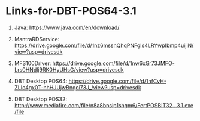 # Links-for-DBT-POS64-3.1

1. Java: https://www.java.com/en/download/

2. MantraRDService: https://drive.google.com/file/d/1nz6mssnQhqPNFgIs4LRYwpIbmp4uijiN/view?usp=drivesdk

3. MFS100Driver: https://drive.google.com/file/d/1nw6xGr73JMFO-Lrs0HNdlj9RK0HyUHsG/view?usp=drivesdk

4. DBT Desktop POS64: https://drive.google.com/file/d/1nfCvH-ZLIc4gx0T-nhHJUjwBnqoi73J_/view?usp=drivesdk

5. DBT Desktop POS32: http://www.mediafire.com/file/n8a8bpsip1shgm6/FertPOSBIT32...3.1.exe/file
